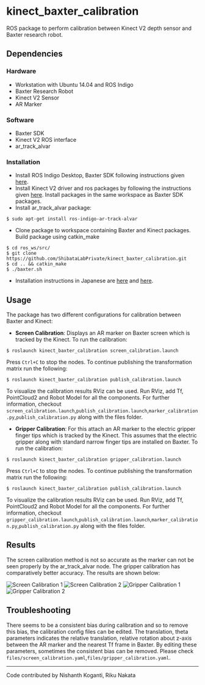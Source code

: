 # kinect_baxter_calibration

ROS package to perform calibration between Kinect V2 depth sensor and Baxter research robot.

## Dependencies

### Hardware
* Workstation with Ubuntu 14.04 and ROS Indigo
* Baxter Research Robot
* Kinect V2 Sensor
* AR Marker

### Software
* Baxter SDK
* Kinect V2 ROS interface
* ar_track_alvar

### Installation

* Install ROS Indigo Desktop, Baxter SDK following instructions given [here](http://sdk.rethinkrobotics.com/wiki/Workstation_Setup).
* Install Kinect V2 driver and ros packages by following the instructions given [here](https://github.com/code-iai/iai_kinect2). Install packages in the same workspace as Baxter SDK packages.
* Install ar_track_alvar package:
```
$ sudo apt-get install ros-indigo-ar-track-alvar
```
* Clone package to workspace containing Baxter and Kinect packages. Build package using catkin_make
```
$ cd ros_ws/src/
$ git clone https://github.com/ShibataLabPrivate/kinect_baxter_calibration.git
$ cd .. && catkin_make
$ ./baxter.sh
```
* Installation instructions in Japanese are [here](docs/HowToInstall.md) and [here](docs/HowToInstallROS.md).

## Usage

The package has two different configurations for calibration between Baxter and Kinect:

* **Screen Calibration**: Displays an AR marker on Baxter screen which is tracked by the Kinect. To run the calibration:
```
$ roslaunch kinect_baxter_calibration screen_calibration.launch
```
Press `Ctrl+C` to stop the nodes. To continue publishing the transformation matrix run the following:
```
$ roslaunch kinect_baxter_calibration publish_calibration.launch
```
To visualize the calibration results RViz can be used. Run RViz, add Tf, PointCloud2 and Robot Model for all the components. For further information, checkout `screen_calibration.launch`,`publish_calibration.launch`,`marker_calibration.py`,`publish_calibration.py` along with the files folder.

* **Gripper Calibration**: For this attach an AR marker to the electric gripper finger tips which is tracked by the Kinect. This assumes that the electric gripper along with standard narrow finger tips are installed on Baxter. To run the calibration:
```
$ roslaunch kinect_baxter_calibration gripper_calibration.launch
```
Press `Ctrl+C` to stop the nodes. To continue publishing the transformation matrix run the following:
```
$ roslaunch kinect_baxter_calibration publish_calibration.launch
```
To visualize the calibration results RViz can be used. Run RViz, add Tf, PointCloud2 and Robot Model for all the components. For further information, checkout `gripper_calibration.launch`,`publish_calibration.launch`,`marker_calibration.py`,`publish_calibration.py` along with the files folder.

## Results

The screen calibration method is not so accurate as the marker can not be seen properly by the ar_track_alvar node. The gripper calibration has comparatively better accuracy. The results are shown below:

![Screen Calibration 1](docs/screen_calibration_1.png)
![Screen Calibration 2](docs/screen_calibration_2.png)
![Gripper Calibration 1](docs/gripper_calibration_1.png)
![Gripper Calibration 2](docs/gripper_calibration_2.png)

## Troubleshooting

There seems to be a consistent bias during calibration and so to remove this bias, the calibration config files can be edited. The translation, theta parameters indicates the relative translation, relative rotation about z-axis between the AR marker and the nearest Tf frame in Baxter. By editing these parameters, sometimes the consistent bias can be removed. Please check `files/screen_calibration.yaml`,`files/gripper_calibration.yaml`.

---
Code contributed by Nishanth Koganti, Riku Nakata
